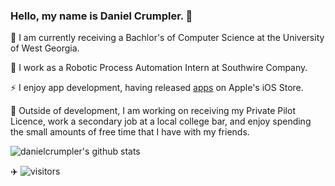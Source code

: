 ### Hello, my name is Daniel Crumpler. 👋

🏫 I am currently receiving a Bachlor's of Computer Science at the University of West Georgia.

🏢 I work as a Robotic Process Automation Intern at Southwire Company. 

⚡ I enjoy app development, having released [apps](https://apps.apple.com/bt/developer/daniel-crumpler/id1524923152) on Apple's iOS Store.

💬 Outside of development, I am working on receiving my Private Pilot Licence, work a secondary job at a local college bar, and enjoy spending the small amounts of free time that I have with my friends.

![danielcrumpler's github stats](https://github-readme-stats.vercel.app/api?username=danielcrumpler&count_private=true)

✈️ ![visitors](https://visitor-badge.glitch.me/badge?page_id=danielcrumpler.danielcrumpler)

<!--
**danielcrumpler/danielcrumpler** is a ✨ _special_ ✨ repository because its `README.md` (this file) appears on your GitHub profile.

Here are some ideas to get you started:

- 🔭 I’m currently working on ...
- 🌱 I’m currently learning ...
- 👯 I’m looking to collaborate on ...
- 🤔 I’m looking for help with ...
- 💬 Ask me about ...
- 📫 How to reach me: ...
- 😄 Pronouns: ...
- ⚡ Fun fact: ...
-->
